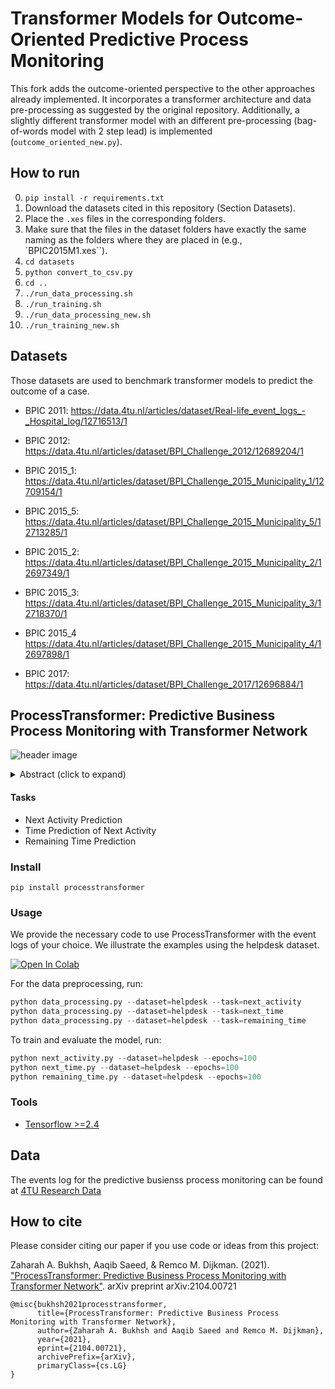 # Transformer Models for Outcome-Oriented Predictive Process Monitoring

This fork adds the outcome-oriented perspective to the other approaches already implemented.
It incorporates a transformer architecture and data pre-processing as suggested by the original repository.
Additionally, a slightly different transformer model with an different pre-processing (bag-of-words model with 2 step lead) is implemented (`outcome_oriented_new.py`).

## How to run

0. `pip install -r requirements.txt`
1. Download the datasets cited in this repository (Section Datasets).
2. Place the `.xes` files in the corresponding folders.
3. Make sure that the files in the dataset folders have exactly the same naming as the folders where they are placed in (e.g., `BPIC2015M1.xes``).
4. `cd datasets`
5. `python convert_to_csv.py`
6. `cd ..`
7. `./run_data_processing.sh`
8. `./run_training.sh`
9. `./run_data_processing_new.sh`
10. `./run_training_new.sh`

## Datasets

Those datasets are used to benchmark transformer models to predict the outcome of a case.

- BPIC 2011: https://data.4tu.nl/articles/dataset/Real-life_event_logs_-_Hospital_log/12716513/1

- BPIC 2012: https://data.4tu.nl/articles/dataset/BPI_Challenge_2012/12689204/1

- BPIC 2015_1: https://data.4tu.nl/articles/dataset/BPI_Challenge_2015_Municipality_1/12709154/1

- BPIC 2015_5: https://data.4tu.nl/articles/dataset/BPI_Challenge_2015_Municipality_5/12713285/1

- BPIC 2015_2: https://data.4tu.nl/articles/dataset/BPI_Challenge_2015_Municipality_2/12697349/1

- BPIC 2015_3: https://data.4tu.nl/articles/dataset/BPI_Challenge_2015_Municipality_3/12718370/1

- BPIC 2015_4 https://data.4tu.nl/articles/dataset/BPI_Challenge_2015_Municipality_4/12697898/1

- BPIC 2017: https://data.4tu.nl/articles/dataset/BPI_Challenge_2017/12696884/1


## ProcessTransformer: Predictive Business Process Monitoring with Transformer Network

![header image](https://github.com/Zaharah/processtransformer/blob/main/pt.JPG)

<details><summary>Abstract (click to expand)</summary>
<p>

Predictive business process monitoring focuses on predicting future characteristics of a running process using event logs. The foresight into process execution promises great potentials for efficient operations, better resource management, and effective customer services. Deep learning-based approaches have been widely adopted in process mining to address the limitations of classical algorithms for solving multiple problems, especially the next event and remaining-time prediction tasks. Nevertheless, designing a deep neural architecture that performs competitively across various tasks is challenging as existing methods fail to capture long-range dependencies in the input sequences and perform poorly for lengthy process traces. In this paper, we propose ProcessTransformer, an approach for learning high-level representations from event logs with an attention-based network. Our model incorporates long-range memory and relies on a self-attention mechanism to establish dependencies between a multitude of event sequences and corresponding outputs. We evaluate the applicability of our technique on nine real event logs. We demonstrate that the transformer-based model outperforms several baselines of prior techniques by obtaining on average above 80% accuracy for the task of predicting the next activity. Our method also perform competitively, compared to baselines, for the tasks of predicting event time and remaining time of a running case.

</p>
</details>


#### Tasks
- Next Activity Prediction
- Time Prediction of Next Activity
- Remaining Time Prediction

### Install 
```
pip install processtransformer
```


### Usage  
We provide the necessary code to use ProcessTransformer with the event logs of your choice. We illustrate the examples using the helpdesk dataset. 

[![Open In Colab](https://colab.research.google.com/assets/colab-badge.svg)](https://colab.research.google.com/drive/1tiOh2VS8yzOVON26CbmWn0oUn-dWAFhN?usp=sharing)

For the data preprocessing,  run:

```python
python data_processing.py --dataset=helpdesk --task=next_activity
python data_processing.py --dataset=helpdesk --task=next_time
python data_processing.py --dataset=helpdesk --task=remaining_time
```
To train and evaluate the model, run:

```python
python next_activity.py --dataset=helpdesk --epochs=100
python next_time.py --dataset=helpdesk --epochs=100
python remaining_time.py --dataset=helpdesk --epochs=100
```


### Tools
- <a href="http://tensorflow.org/">Tensorflow >=2.4</a>

## Data 
The events log for the predictive busienss process monitoring can be found at [4TU Research Data](https://data.4tu.nl/categories/_/13500?categories=13503)

## How to cite 

Please consider citing our paper if you use code or ideas from this project:

Zaharah A. Bukhsh, Aaqib Saeed, & Remco M. Dijkman. (2021). ["ProcessTransformer: Predictive Business Process Monitoring with Transformer Network"](https://arxiv.org/abs/2104.00721). arXiv preprint arXiv:2104.00721 


```
@misc{bukhsh2021processtransformer,
      title={ProcessTransformer: Predictive Business Process Monitoring with Transformer Network}, 
      author={Zaharah A. Bukhsh and Aaqib Saeed and Remco M. Dijkman},
      year={2021},
      eprint={2104.00721},
      archivePrefix={arXiv},
      primaryClass={cs.LG}
}
```